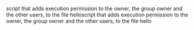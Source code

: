 script that adds execution permission to the owner, the group owner and the other users, to the file helloscript that adds execution permission to the owner, the group owner and the other users, to the file hello
